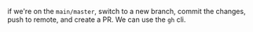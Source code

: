 if we're on the `main/master`, switch to a new branch, commit the changes, push to remote, and create a PR.  We can use the `gh` cli.

